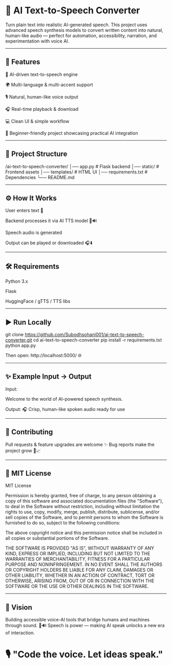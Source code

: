 # 🎤 AI Text-to-Speech Converter

Turn plain text into realistic AI-generated speech.
This project uses advanced speech synthesis models to convert written content into natural, human-like audio — perfect for automation, accessibility, narration, and experimentation with voice AI.

---

## 🚀 Features

🤖 AI-driven text-to-speech engine

🌍 Multi-language & multi-accent support

🎙️ Natural, human-like voice output

🎧 Real-time playback & download

💻 Clean UI & simple workflow

🧠 Beginner-friendly project showcasing practical AI integration

---

## 📂 Project Structure
/ai-text-to-speech-converter/
│── app.py              # Flask backend
│── static/             # Frontend assets
│── templates/          # HTML UI
│── requirements.txt    # Dependencies
└── README.md

---

## ⚙️ How It Works

User enters text 📝

Backend processes it via AI TTS model 🤖🔊

Speech audio is generated

Output can be played or downloaded 🎧⬇️

---

## 🛠️ Requirements

Python 3.x

Flask

HuggingFace / gTTS / TTS libs

---

## ▶️ Run Locally
git clone https://github.com/Subodhsohani001/ai-text-to-speech-converter.git
cd ai-text-to-speech-converter
pip install -r requirements.txt
python app.py

Then open: http://localhost:5000/ 🌐

---

## ✨ Example Input → Output

Input:

Welcome to the world of AI-powered speech synthesis.

Output:
🎧 Crisp, human-like spoken audio ready for use

---

## 🤝 Contributing

Pull requests & feature upgrades are welcome ✨
Bug reports make the project grow 🐛📈

---

## 📝 MIT License
MIT License

Permission is hereby granted, free of charge, to any person obtaining a copy
of this software and associated documentation files (the "Software"), to deal
in the Software without restriction, including without limitation the rights
to use, copy, modify, merge, publish, distribute, sublicense, and/or sell
copies of the Software, and to permit persons to whom the Software is
furnished to do so, subject to the following conditions:

The above copyright notice and this permission notice shall be included in all
copies or substantial portions of the Software.

THE SOFTWARE IS PROVIDED "AS IS", WITHOUT WARRANTY OF ANY KIND, EXPRESS OR
IMPLIED, INCLUDING BUT NOT LIMITED TO THE WARRANTIES OF MERCHANTABILITY,
FITNESS FOR A PARTICULAR PURPOSE AND NONINFRINGEMENT. IN NO EVENT SHALL THE
AUTHORS OR COPYRIGHT HOLDERS BE LIABLE FOR ANY CLAIM, DAMAGES OR OTHER
LIABILITY, WHETHER IN AN ACTION OF CONTRACT, TORT OR OTHERWISE, ARISING FROM,
OUT OF OR IN CONNECTION WITH THE SOFTWARE OR THE USE OR OTHER DEALINGS IN THE
SOFTWARE.

---

## 🎯 Vision

Building accessible voice-AI tools that bridge humans and machines through sound. 🧠🔊
Speech is power — making AI speak unlocks a new era of interaction.

# 🎙️ "Code the voice. Let ideas speak."

